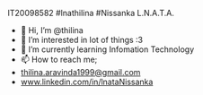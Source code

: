 IT20098582
#lnathilina
#Nissanka L.N.A.T.A.
- 👋 Hi, I’m @thilina
- 👀 I’m interested in lot of things :3
- 🌱 I’m currently learning Infomation Technology
- 📫 How to reach me;
-  thilina.aravinda1999@gmail.com
-  www.linkedin.com/in/lnataNissanka
